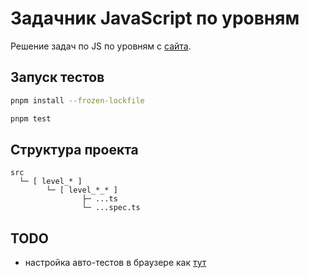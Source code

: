 # Задачник JavaScript по уровням

Решение задач  по JS по уровням с [сайта](https://code.mu/ru/javascript/tasker/stager/).

## Запуск тестов
```bash
pnpm install --frozen-lockfile

pnpm test
```

## Структура проекта

```text
src
  └─ [ level_* ]
        └─ [ level_*_* ]
                ├─ ...ts
                └─ ...spec.ts
```

## TODO
- настройка авто-тестов в браузере как [тут](https://github.com/codebox/top-down-parser)
